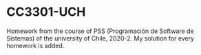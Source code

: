 # CC3301-UCH
Homework from the course of PSS (Programación de Software de Sistemas) of the university of Chile, 2020-2.
My solution for every homework is added.
